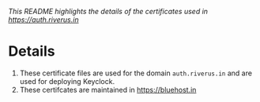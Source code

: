 
_This README highlights the details of the certificates used in https://auth.riverus.in_

# Details
1. These certificate files are used for the domain `auth.riverus.in` and are used for deploying Keyclock.
2. These certifcates are maintained in https://bluehost.in 